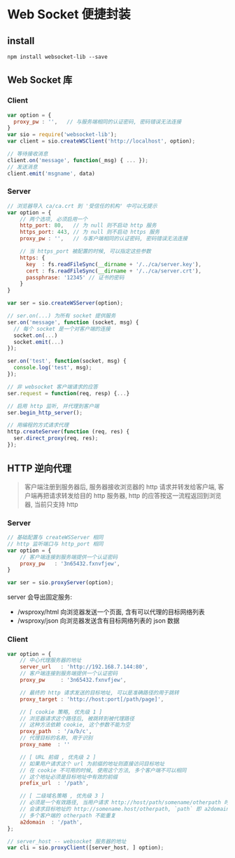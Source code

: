 # Web Socket 便捷封装

## install

`npm install websocket-lib --save`


## Web Socket 库

### Client

```js
var option = {
  proxy_pw : '',   // 与服务端相同的认证密码, 密码错误无法连接
}
var sio = require('websocket-lib');
var client = sio.createWSClient('http://localhost', option);

// 等待接收消息
client.on('message', function(_msg) { ... });
// 发送消息
client.emit('msgname', data)
```

### Server

```js
// 浏览器导入 ca/ca.crt 到 '受信任的机构' 中可以无提示
var option = {
    // 两个选项, 必须启用一个
    http_port: 80,   // 为 null 则不启动 http 服务
    https_port: 443, // 为 null 则不启动 https 服务
    proxy_pw : '',   // 与客户端相同的认证密码, 密码错误无法连接

    // 当 https_port 被配置的时候, 可以指定这些参数
    https: {
      key  : fs.readFileSync(__dirname + '/../ca/server.key'),
      cert : fs.readFileSync(__dirname + '/../ca/server.crt'),
      passphrase: '12345' // 证书的密码
    }
}

var ser = sio.createWSServer(option);

// ser.on(...) 为所有 socket 提供服务
ser.on('message', function (socket, msg) {
  // 每个 socket 是一个对客户端的连接
  socket.on(...)
  socket.emit(...)
});

ser.on('test', function(socket, msg) {
  console.log('test', msg);
});

// 非 websocket 客户端请求的应答
ser.request = function(req, resp) {...}

// 启用 http 监听, 并代理到客户端
ser.begin_http_server();

// 用编程的方式请求代理
http.createServer(function (req, res) {
  ser.direct_proxy(req, res);
});

```


## HTTP 逆向代理

> 客户端注册到服务器后, 服务器接收浏览器的 http 请求并转发给客户端,
> 客户端再把请求转发给目的 http 服务器, http 的应答按这一流程返回到浏览器,
> 当前只支持 http


### Server

```js
// 基础配置与 createWSServer 相同
// http 监听端口与 http_port 相同
var option = {
    // 客户端连接到服务端提供一个认证密码
    proxy_pw   : '3n65432.fxnvfjew',
}

var ser = sio.proxyServer(option);
```

server 会导出固定服务:
* /wsproxy/html 向浏览器发送一个页面, 含有可以代理的目标网络列表
* /wsproxy/json 向浏览器发送含有目标网络列表的 json 数据


### Client

```js
var option = {
    // 中心代理服务器的地址
    server_url   : 'http://192.168.7.144:80',
    // 客户端连接到服务端提供一个认证密码
    proxy_pw     : '3n65432.fxnvfjew',

    // 最终的 http 请求发送的目标地址, 可以是准确路径的用于跳转
    proxy_target : 'http://host:port[/path/page]',

    // [ cookie 策略, 优先级 1 ]
    // 浏览器请求这个路径后, 被跳转到被代理路径
    // 这种方法依赖 cookie, 这个参数不能为空
    proxy_path  : '/a/b/c',
    // 代理目标的名称, 用于识别
    proxy_name  : ''

    // [ URL 前缀 , 优先级 2 ]
    // 如果用户请求这个 url 为前缀的地址则直接访问目标地址
    // 在 cookie 不可用的时候, 使用这个方法, 多个客户端不可以相同
    // 这个地址必须是目标地址中有效的前缀
    prefix_url  : '/path',

    // [ 二级域名策略 , 优先级 3 ]
    // 必须是一个有效路径, 当用户请求 http://host/path/somename/otherpath 时
    // 会请求目标地址的 http://somename.host/otherpath, `path` 即 a2domain 的配置
    // 多个客户端的 otherpath 不能重复
    a2domain  : '/path',
};

// server_host -- websocket 服务器的地址
var cli = sio.proxyClient([server_host, ] option);
```
